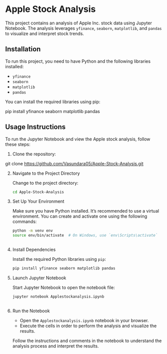 # Apple Stock Analysis

This project contains an analysis of Apple Inc. stock data using Jupyter Notebook. The analysis leverages `yfinance`, `seaborn`, `matplotlib`, and `pandas` to visualize and interpret stock trends.

## Installation

To run this project, you need to have Python and the following libraries installed:

- `yfinance`
- `seaborn`
- `matplotlib`
- `pandas`

You can install the required libraries using pip:

pip install yfinance seaborn matplotlib pandas

## Usage Instructions

To run the Jupyter Notebook and view the Apple stock analysis, follow these steps:

1. Clone the repository:

git clone https://github.com/Vasundara05/Apple-Stock-Analysis.git


2. Navigate to the Project Directory

   Change to the project directory:
   
   ```bash
   cd Apple-Stock-Analysis
   

4. Set Up Your Environment

   Make sure you have Python installed. It’s recommended to use a virtual environment. You can create and activate one using the following commands:

   ```bash
   python -m venv env
   source env/bin/activate  # On Windows, use `env\Scripts\activate`
  

5. Install Dependencies

   Install the required Python libraries using `pip`:
   ```bash
   pip install yfinance seaborn matplotlib pandas
   

7. Launch Jupyter Notebook

   Start Jupyter Notebook to open the notebook file:
   ```bash
   jupyter notebook Applestockanalysis.ipynb
  

9. Run the Notebook

   - Open the `Applestockanalysis.ipynb` notebook in your browser.
   - Execute the cells in order to perform the analysis and visualize the results.

   Follow the instructions and comments in the notebook to understand the analysis process and interpret the results.

